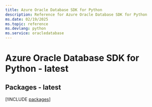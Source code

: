 ```yaml
---
title: Azure Oracle Database SDK for Python
description: Reference for Azure Oracle Database SDK for Python
ms.date: 02/19/2025
ms.topic: reference
ms.devlang: python
ms.service: oracledatabase
---
```

# Azure Oracle Database SDK for Python - latest
## Packages - latest
[!INCLUDE [packages](oracle-database-index.md)]